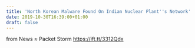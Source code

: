 ```yaml
---
title: 'North Korean Malware Found On Indian Nuclear Plant''s Network'
date: 2019-10-30T16:39:00+01:00
draft: false
---
```


  
  
from News ≈ Packet Storm https://ift.tt/3312Qdx